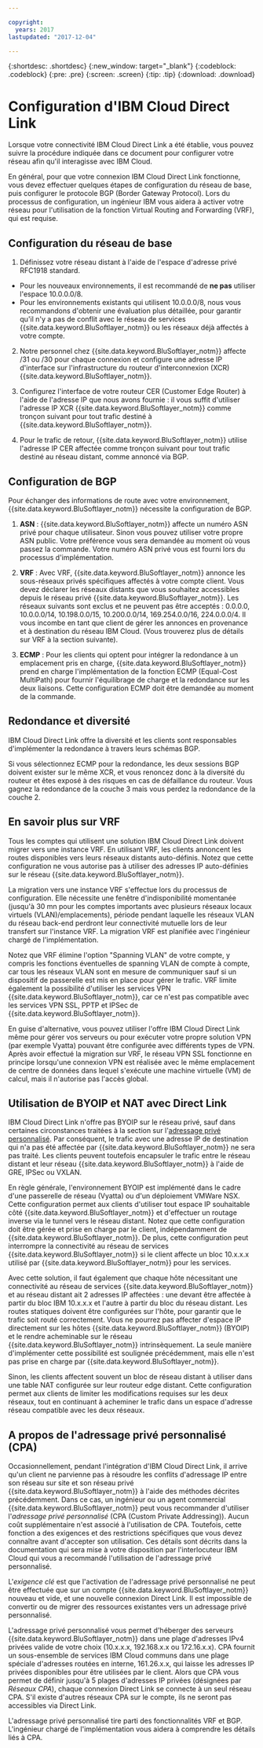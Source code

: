 ```yaml
---

copyright:
  years: 2017
lastupdated: "2017-12-04"

---
```


{:shortdesc: .shortdesc}
{:new_window: target="_blank"}
{:codeblock: .codeblock}
{:pre: .pre}
{:screen: .screen}
{:tip: .tip}
{:download: .download}

# Configuration d'IBM Cloud Direct Link

Lorsque votre connectivité IBM Cloud Direct Link a été établie, vous pouvez suivre la procédure indiquée dans ce document pour configurer votre réseau afin qu'il interagisse avec IBM Cloud.

En général, pour que votre connexion IBM Cloud Direct Link fonctionne, vous devez effectuer quelques étapes de configuration du réseau de base, puis configurer le protocole BGP (Border Gateway Protocol). Lors du processus de configuration, un ingénieur IBM vous aidera à activer votre réseau pour l'utilisation de la fonction Virtual Routing and Forwarding (VRF), qui est requise.

## Configuration du réseau de base

1. Définissez votre réseau distant à l'aide de l'espace d'adresse privé RFC1918 standard. 
 * Pour les nouveaux environnements, il est recommandé de **ne pas** utiliser l'espace 10.0.0.0/8. 
 * Pour les environnements existants qui utilisent 10.0.0.0/8, nous vous recommandons d'obtenir une évaluation plus détaillée, pour garantir qu'il n'y a pas de conflit avec le réseau de services {{site.data.keyword.BluSoftlayer_notm}} ou les réseaux déjà affectés à votre compte.

2. Notre personnel chez {{site.data.keyword.BluSoftlayer_notm}} affecte /31 ou /30 pour chaque connexion et configure une adresse IP d'interface sur l'infrastructure du routeur d'interconnexion (XCR) {{site.data.keyword.BluSoftlayer_notm}}.  

3. Configurez l'interface de votre routeur CER (Customer Edge Router) à l'aide de l'adresse IP que nous avons fournie : il vous suffit d'utiliser l'adresse IP XCR {{site.data.keyword.BluSoftlayer_notm}} comme tronçon suivant pour tout trafic destiné à {{site.data.keyword.BluSoftlayer_notm}}. 

4. Pour le trafic de retour, {{site.data.keyword.BluSoftlayer_notm}} utilise l'adresse IP CER affectée comme tronçon suivant pour tout trafic destiné au réseau distant, comme annoncé via BGP.

## Configuration de BGP

Pour échanger des informations de route avec votre environnement, {{site.data.keyword.BluSoftlayer_notm}} nécessite la configuration de BGP.  

1. **ASN** : {{site.data.keyword.BluSoftlayer_notm}} affecte un numéro ASN privé pour chaque utilisateur. Sinon vous pouvez utiliser votre propre ASN public. Votre préférence vous sera demandée au moment où vous passez la commande. Votre numéro ASN privé vous est fourni lors du processus d'implémentation.

2. **VRF** : Avec VRF, {{site.data.keyword.BluSoftlayer_notm}} annonce les sous-réseaux privés spécifiques affectés à votre compte client.  Vous devez déclarer les réseaux distants que vous souhaitez accessibles depuis le réseau privé {{site.data.keyword.BluSoftlayer_notm}}. Les réseaux suivants sont exclus et ne peuvent pas être acceptés : 0.0.0.0, 10.0.0.0/14, 10.198.0.0/15, 10.200.0.0/14, 169.254.0.0/16, 224.0.0.0/4. Il vous incombe en tant que client de gérer les annonces en provenance et à destination du réseau IBM Cloud. (Vous trouverez plus de détails sur VRF à la section suivante).

3. **ECMP** : Pour les clients qui optent pour intégrer la redondance à un emplacement pris en charge, {{site.data.keyword.BluSoftlayer_notm}} prend en charge l'implémentation de la fonction ECMP (Equal-Cost MultiPath) pour fournir l'équilibrage de charge et la redondance sur les deux liaisons. Cette configuration ECMP doit être demandée au moment de la commande.

## Redondance et diversité

IBM Cloud Direct Link offre la diversité et les clients sont responsables d'implémenter la redondance à travers leurs schémas BGP.

Si vous sélectionnez ECMP pour la redondance, les deux sessions BGP doivent exister sur le même XCR, et vous renoncez donc à la diversité du routeur et êtes exposé à des risques en cas de défaillance du routeur. Vous gagnez la redondance de la couche 3 mais vous perdez la redondance de la couche 2.

## En savoir plus sur VRF

Tous les comptes qui utilisent une solution IBM Cloud Direct Link doivent migrer vers une instance VRF. En utilisant VRF, les clients annoncent les routes disponibles vers leurs réseaux distants auto-définis. Notez que cette configuration ne vous autorise pas à utiliser des adresses IP auto-définies sur le réseau {{site.data.keyword.BluSoftlayer_notm}}.

La migration vers une instance VRF s'effectue lors du processus de configuration. Elle nécessite une fenêtre d'indisponibilité momentanée (jusqu'à 30 mn pour les comptes importants avec plusieurs réseaux locaux virtuels (VLAN)/emplacements), période pendant laquelle les réseaux VLAN du réseau back-end perdront leur connectivité mutuelle lors de leur transfert sur l'instance VRF. La migration VRF est planifiée avec l'ingénieur chargé de l'implémentation.

Notez que VRF élimine l'option "Spanning VLAN" de votre compte, y compris les fonctions éventuelles de spanning VLAN de compte à compte, car tous les réseaux VLAN sont en mesure de communiquer sauf si un dispositif de passerelle est mis en place pour gérer le trafic. VRF limite également la possibilité d'utiliser les services VPN {{site.data.keyword.BluSoftlayer_notm}}, car ce n'est pas compatible avec les services VPN SSL, PPTP et IPSec de {{site.data.keyword.BluSoftlayer_notm}}.   

En guise d'alternative, vous pouvez utiliser l'offre IBM Cloud Direct Link même pour gérer vos serveurs ou pour exécuter votre propre solution VPN (par exemple Vyatta) pouvant être configurée avec différents types de VPN. Après avoir effectué la migration sur VRF, le réseau VPN SSL fonctionne en principe lorsqu'une connexion VPN est réalisée avec le même emplacement de centre de données dans lequel s'exécute une machine virtuelle (VM) de calcul, mais il n'autorise pas l'accès global.

## Utilisation de BYOIP et NAT avec Direct Link
IBM Cloud Direct Link n'offre pas BYOIP sur le réseau privé, sauf dans certaines circonstances traitées à la section sur l'[adressage privé personnalisé](#custom-private-addressing). Par conséquent, le trafic avec une adresse IP de destination qui n'a pas été affectée par {{site.data.keyword.BluSoftlayer_notm}} ne sera pas traité. Les clients peuvent toutefois encapsuler le trafic entre le réseau distant et leur réseau {{site.data.keyword.BluSoftlayer_notm}} à l'aide de GRE, IPSec ou VXLAN.  

En règle générale, l'environnement BYOIP est implémenté dans le cadre d'une passerelle de réseau (Vyatta) ou d'un déploiement VMWare NSX. Cette configuration permet aux clients d'utiliser tout espace IP souhaitable côté {{site.data.keyword.BluSoftlayer_notm}} et d'effectuer un routage inverse via le tunnel vers le réseau distant. Notez que cette configuration doit être gérée et prise en charge par le client, indépendamment de {{site.data.keyword.BluSoftlayer_notm}}. De plus, cette configuration peut interrompre la connectivité au réseau de services {{site.data.keyword.BluSoftlayer_notm}} si le client affecte un bloc 10.x.x.x utilisé par {{site.data.keyword.BluSoftlayer_notm}} pour les services. 

Avec cette solution, il faut également que chaque hôte nécessitant une connectivité au réseau de services {{site.data.keyword.BluSoftlayer_notm}} et au réseau distant ait 2 adresses IP affectées : une devant être affectée à partir du bloc IBM 10.x.x.x et l'autre à partir du bloc du réseau distant. Les routes statiques doivent être configurées sur l'hôte, pour garantir que le trafic soit routé correctement. Vous ne pourrez pas affecter d'espace IP directement sur les hôtes {{site.data.keyword.BluSoftlayer_notm}} (BYOIP) et le rendre acheminable sur le réseau {{site.data.keyword.BluSoftlayer_notm}} intrinsèquement. La seule manière d'implémenter cette possibilité est soulignée précédemment, mais elle n'est pas prise en charge par {{site.data.keyword.BluSoftlayer_notm}}.

Sinon, les clients affectent souvent un bloc de réseau distant à utiliser dans une table NAT configurée sur leur routeur edge distant. Cette configuration permet aux clients de limiter les modifications requises sur les deux réseaux, tout en continuant à acheminer le trafic dans un espace d'adresse réseau compatible avec les deux réseaux.

## A propos de l'adressage privé personnalisé (CPA)

Occasionnellement, pendant l'intégration d'IBM Cloud Direct Link, il arrive qu'un client ne parvienne pas à résoudre les conflits d'adressage IP entre son réseau sur site et son réseau privé {{site.data.keyword.BluSoftlayer_notm}} à l'aide des méthodes décrites précédemment. Dans ce cas, un ingénieur ou un agent commercial {{site.data.keyword.BluSoftlayer_notm}} peut vous recommander d'utiliser l'_adressage privé personnalisé_ (CPA (Custom Private Addressing)). Aucun coût supplémentaire n'est associé à l'utilisation de CPA. Toutefois, cette fonction a des exigences et des restrictions spécifiques que vous devez connaître avant d'accepter son utilisation. Ces détails sont décrits dans la documentation qui sera mise à votre disposition par l'interlocuteur IBM Cloud qui vous a recommandé l'utilisation de l'adressage privé personnalisé. 

L'_exigence clé_ est que l'activation de l'adressage privé personnalisé ne peut être effectuée que sur un compte {{site.data.keyword.BluSoftlayer_notm}} nouveau et vide, et une nouvelle connexion Direct Link. Il est impossible de convertir ou de migrer des ressources existantes vers un adressage privé personnalisé.

L'adressage privé personnalisé vous permet d'héberger des serveurs {{site.data.keyword.BluSoftlayer_notm}} dans une plage d'adresses IPv4 privées valide de votre choix (10.x.x.x, 192.168.x.x ou 172.16.x.x). CPA fournit un sous-ensemble de services IBM Cloud communs dans une plage spéciale d'adresses routées en interne, 161.26.x.x, qui laisse les adresses IP privées disponibles pour être utilisées par le client. Alors que CPA vous permet de définir jusqu'à 5 plages d'adresses IP privées (désignées par _Réseaux CPA_), chaque connexion Direct Link se connecte à un seul réseau CPA. S'il existe d'autres réseaux CPA sur le compte, ils ne seront pas accessibles via Direct Link.

L'adressage privé personnalisé tire parti des fonctionnalités VRF et BGP. L'ingénieur chargé de l'implémentation vous aidera à comprendre les détails liés à CPA.
